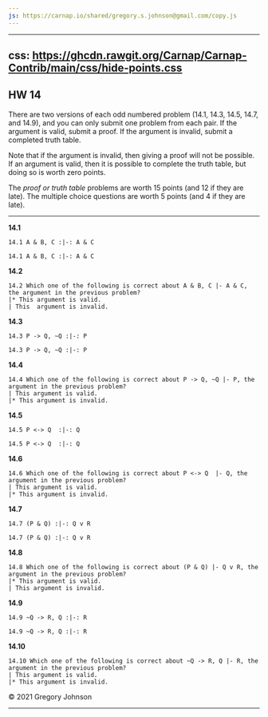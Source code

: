 ```yaml
---
js: https://carnap.io/shared/gregory.s.johnson@gmail.com/copy.js
--- 
```


---
css: https://ghcdn.rawgit.org/Carnap/Carnap-Contrib/main/css/hide-points.css
---

## HW 14

There are two versions of each odd numbered problem (14.1, 14.3, 14.5, 14.7, and 14.9), and you can only submit one problem from each pair. If the argument is valid, submit a proof. If the argument is invalid, submit a completed truth table. 

Note that if the argument is invalid, then giving a proof will not be possible. If an argument is valid, then it is possible to complete the truth table, but doing so is worth zero points.

The _proof or truth table_ problems are worth 15 points (and 12 if they are late). The multiple choice questions are worth 5 points (and 4 if they are late).


---

__14.1__

~~~{.ProofChecker .JohnsonSL options="fonts tabindent" guides="fitch" points="15" late-credit="12"}
14.1 A & B, C :|-: A & C
~~~

~~~{.TruthTable .Validity system="magnusSL" options="turnstilemark nocounterexample autoAtoms nodash" points="0"}
14.1 A & B, C :|-: A & C
~~~

__14.2__

~~~{.QualitativeProblem .MultipleChoice options="check" points="5" late-credit="4"}
14.2 Which one of the following is correct about A & B, C |- A & C, the argument in the previous problem?
|* This argument is valid.
| This  argument is invalid.
~~~


__14.3__

~~~{.ProofChecker .JohnsonSL options="fonts tabindent" guides="fitch" points="15" late-credit="12"}
14.3 P -> Q, ~Q :|-: P
~~~

~~~{.TruthTable .Validity system="magnusSL" options="turnstilemark nocounterexample nodash" points="15" late-credit="12"}
14.3 P -> Q, ~Q :|-: P
~~~

__14.4__

~~~{.QualitativeProblem .MultipleChoice options="check" points="5" late-credit="4"}
14.4 Which one of the following is correct about P -> Q, ~Q |- P, the argument in the previous problem?
| This argument is valid.
|* This argument is invalid.
~~~


__14.5__

~~~{.ProofChecker .JohnsonSL options="fonts tabindent" guides="fitch" points="15" late-credit="12"}
14.5 P <-> Q  :|-: Q
~~~

~~~{.TruthTable .Validity system="magnusSL" options="turnstilemark nocounterexample nodash" points="15" late-credit="12"}
14.5 P <-> Q  :|-: Q
~~~

__14.6__

~~~{.QualitativeProblem .MultipleChoice options="exam" points="5" late-credit="4"}
14.6 Which one of the following is correct about P <-> Q  |- Q, the argument in the previous problem?
| This argument is valid.
|* This argument is invalid.
~~~


__14.7__

~~~{.ProofChecker .JohnsonSL options="fonts tabindent" guides="fitch" points="15" late-credit="12"}
14.7 (P & Q) :|-: Q v R 
~~~

~~~{.TruthTable .Validity system="magnusSL" options="turnstilemark nocounterexample autoAtoms nodash" points="0"}
14.7 (P & Q) :|-: Q v R
~~~

__14.8__

~~~{.QualitativeProblem .MultipleChoice options="exam" points="5" late-credit="4"}
14.8 Which one of the following is correct about (P & Q) |- Q v R, the argument in the previous problem?
|* This argument is valid.
| This argument is invalid.
~~~


__14.9__

~~~{.ProofChecker .JohnsonSL options="fonts tabindent" guides="fitch" points="15" late-credit="12"}
14.9 ~Q -> R, Q :|-: R
~~~

~~~{.TruthTable .Validity system="magnusSL" options="turnstilemark nocounterexample nodash" points="15" late-credit="12"}
14.9 ~Q -> R, Q :|-: R
~~~

__14.10__

~~~{.QualitativeProblem .MultipleChoice options="exam" points="5" late-credit="4"}
14.10 Which one of the following is correct about ~Q -> R, Q |- R, the argument in the previous problem?
| This argument is valid.
|* This argument is invalid.
~~~

&copy; 2021 Gregory Johnson 
 
---